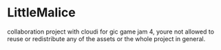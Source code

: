 # LittleMalice
collaboration project with cloudi for gic game jam 4, youre not allowed to reuse or redistribute any of the assets or the whole project in general.
